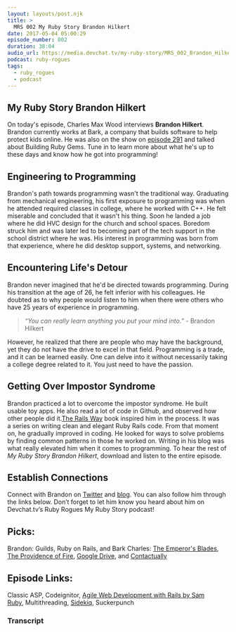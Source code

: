 ```yaml
---
layout: layouts/post.njk
title: >
  MRS 002 My Ruby Story Brandon Hilkert
date: 2017-05-04 05:00:29
episode_number: 002
duration: 38:04
audio_url: https://media.devchat.tv/my-ruby-story/MRS_002_Brandon_Hilkert.mp3
podcast: ruby-rogues
tags:
  - ruby_rogues
  - podcast
---
```


## My&nbsp;Ruby Story&nbsp;Brandon Hilkert

On today's episode, Charles Max Wood interviews **Brandon Hilkert**. Brandon currently works at Bark,&nbsp;a company that builds software to help protect kids online. He was also on the show on [episode 291](https://devchat.tv/ruby-rogues/291-rr-building-ruby-gems-with-brandon-hilkert) and talked about Building Ruby Gems. Tune in to learn more about what he's up to these days and know how he got into programming!

## Engineering to Programming

Brandon's path towards programming wasn't the traditional way. Graduating from mechanical engineering, his first exposure to programming was when he attended required classes in college, where he worked with C++. He felt miserable and concluded that it wasn't his thing. Soon he landed a job where he did HVC design for the church and school spaces. Boredom struck him and was later led to becoming part of the tech support in the school district where he was. His interest in programming was born from that experience, where he did desktop support, systems, and networking.

## Encountering Life's Detour

Brandon never imagined that he'd be directed towards programming. During his transition at the age of 26, he felt inferior with his colleagues. He doubted as to why people would listen to him when there were others who have 25 years of experience in programming.

> _“You can really learn anything you put your mind into.”_&nbsp;- Brandon Hilkert

However, he realized that there are people who may have the background, yet they do not have the drive to excel in that field. Programming is a trade, and it can be learned easily. One can delve into it without necessarily taking a college degree related to it. You just need to have the passion.

## Getting Over Impostor Syndrome

Brandon practiced a lot to overcome the impostor syndrome. He built usable toy apps. He also read a lot of code in Github, and observed how other people did it.[The Rails Way](https://www.amazon.com/Rails-Way-Obie-Fernandez/dp/0321445619)&nbsp;book inspired him in the process.&nbsp;It was a&nbsp;series on writing clean and elegant Ruby Rails code. From that moment on, he gradually improved in coding. He looked for ways to solve problems by finding common patterns in those he worked on. Writing in his blog was what really elevated him when it comes to programming. To hear the rest of _My Ruby Story Brandon&nbsp;Hilkert_, download and listen&nbsp;to the entire episode.

## Establish Connections

Connect with Brandon on [Twitter](https://twitter.com/brandonhilkert?ref_src=twsrc%5Egoogle%7Ctwcamp%5Eserp%7Ctwgr%5Eauthor) and [blog](https://brandonhilkert.com/). You can also follow him through the links below. Don’t forget to let him know you heard about him on Devchat.tv’s Ruby Rogues My Ruby Story podcast!

## Picks:

Brandon: Guilds, Ruby on Rails, and Bark Charles: [The Emperor's Blades](https://www.goodreads.com/book/show/17910124-the-emperor-s-blades), [The Providence of Fire](https://www.goodreads.com/book/show/22055280-the-providence-of-fire), [Google Drive](https://www.google.com/drive/), and [Contactually](https://www.contactually.com/)

## Episode Links:

Classic ASP,&nbsp;Codeignitor, [Agile Web Development with Rails by Sam Ruby](https://www.amazon.com/Agile-Development-Rails-Facets-Ruby/dp/1937785564),&nbsp;Multithreading,&nbsp;[Sidekiq](https://sidekiq.org/),&nbsp;Suckerpunch

### Transcript
